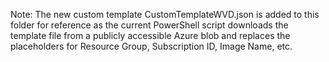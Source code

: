 Note: The new custom template CustomTemplateWVD.json is added to this folder for reference as the current PowerShell script downloads the template file from a publicly accessible Azure blob and replaces the placeholders for Resource Group, Subscription ID, Image Name, etc.
